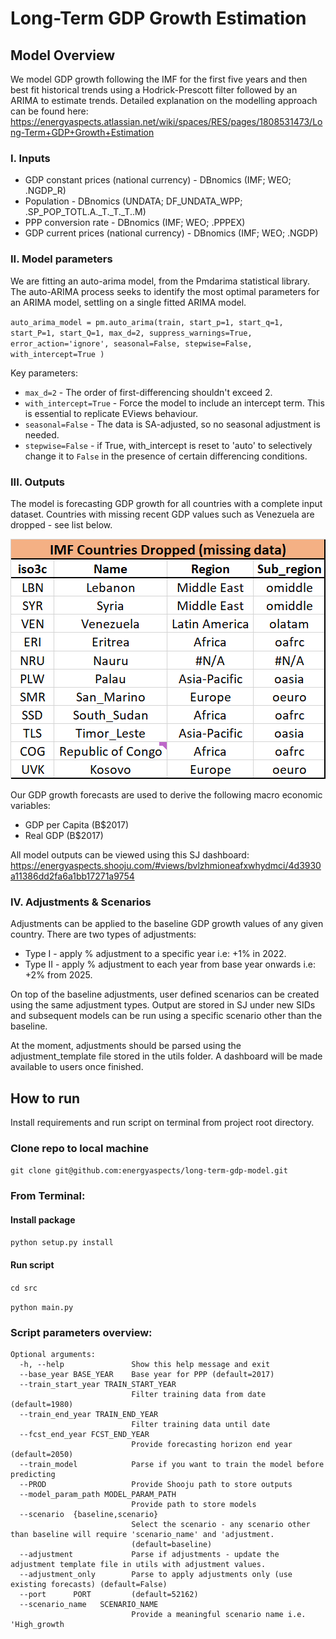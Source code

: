 # Long-Term GDP Growth Estimation


## Model Overview

We model GDP growth following the IMF for the first five years and then best fit historical trends using a 
Hodrick-Prescott filter followed by an ARIMA to estimate trends. Detailed explanation on the modelling approach
can be found here: https://energyaspects.atlassian.net/wiki/spaces/RES/pages/1808531473/Long-Term+GDP+Growth+Estimation

### I. Inputs

* GDP constant prices (national currency) - DBnomics (IMF; WEO; .NGDP_R)
* Population - DBnomics (UNDATA; DF_UNDATA_WPP; .SP_POP_TOTL.A._T._T._T..M)
* PPP conversion rate - DBnomics (IMF; WEO; .PPPEX)
* GDP current prices (national currency) - DBnomics (IMF; WEO; .NGDP)


### II. Model parameters

We are fitting an auto-arima model, from the Pmdarima statistical library.
The auto-ARIMA process seeks to identify the most optimal parameters for an ARIMA model, settling on a single fitted ARIMA model.

`auto_arima_model = pm.auto_arima(train,
                                         start_p=1,
                                         start_q=1,
                                         start_P=1,
                                         start_Q=1,
                                         max_d=2,
                                         suppress_warnings=True,
                                         error_action='ignore',
                                         seasonal=False,
                                         stepwise=False,
                                         with_intercept=True
                                         )`

Key parameters:
* `max_d=2` - The order of first-differencing shouldn't exceed 2.
* `with_intercept=True` - Force the model to include an intercept term. This is essential to replicate EViews behaviour.
* `seasonal=False` - The data is SA-adjusted, so no seasonal adjustment is needed.
* `stepwise=False` - if True, with_intercept is reset to 'auto' to selectively change it to `False` in the presence of certain
  differencing conditions.


### III. Outputs

The model is forecasting GDP growth for all countries with a complete input dataset.
Countries with missing recent GDP values such as Venezuela are dropped - see list below.

![img.png](img.png)

Our GDP growth forecasts are used to derive the following macro economic variables:
* GDP per Capita (B$2017)
* Real GDP (B$2017)

All model outputs can be viewed using this SJ dashboard: 
https://energyaspects.shooju.com/#views/bvlzhmioneafxwhydmci/4d3930a11386dd2fa6a1bb17271a9754

### IV. Adjustments & Scenarios

Adjustments can be applied to the baseline GDP growth values of any given country. There
are two types of adjustments:
* Type I - apply % adjustment to a specific year i.e: +1% in 2022.
* Type II - apply % adjustment to each year from base year onwards i.e: +2% from 2025.

On top of the baseline adjustments, user defined scenarios can be created using the
same adjustment types. Output are stored in SJ under new SIDs and subsequent models can
be run using a specific scenario other than the baseline.

At the moment, adjustments should be parsed using the adjustment_template file stored in the utils folder.
A dashboard will be made available to users once finished.

## How to run 

Install requirements and run script on terminal from project root directory.

### Clone repo to local machine

`git clone git@github.com:energyaspects/long-term-gdp-model.git`

### From Terminal:
#### Install package

`python setup.py install`

#### Run script

`cd src`

`python main.py`


### Script parameters overview:

```
Optional arguments:
  -h, --help               Show this help message and exit
  --base_year BASE_YEAR    Base year for PPP (default=2017)
  --train_start_year TRAIN_START_YEAR 
                           Filter training data from date (default=1980)
  --train_end_year TRAIN_END_YEAR
                           Filter training data until date 
  --fcst_end_year FCST_END_YEAR
                           Provide forecasting horizon end year (default=2050)
  --train_model            Parse if you want to train the model before predicting
  --PROD                   Provide Shooju path to store outputs
  --model_param_path MODEL_PARAM_PATH
                           Provide path to store models
  --scenario  {baseline,scenario}
                           Select the scenario - any scenario other than baseline will require 'scenario_name' and 'adjustment.
                           (default=baseline)
  --adjustment             Parse if adjustments - update the adjustment template file in utils with adjustment values.
  --adjustment_only        Parse to apply adjustments only (use existing forecasts) (default=False)                 
  --port      PORT         (default=52162)
  --scenario_name   SCENARIO_NAME
                           Provide a meaningful scenario name i.e. 'High_growth              
``` 




